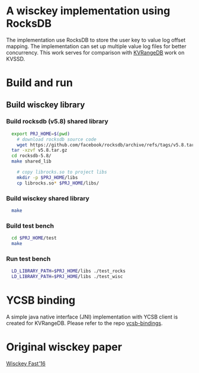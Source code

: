 # A wisckey implementation using RocksDB

The implementation use RocksDB to store the user key to value log offset mapping.  The implementation can set up multiple value log files for better concurrency.  This work serves for comparison with [KVRangeDB][KVRangeDB repo] work on KVSSD.

# Build and run
## Build wisckey library
### Build rocksdb (v5.8) shared library
```bash
  export PRJ_HOME=$(pwd)
	# download rocksdb source code
	wget https://github.com/facebook/rocksdb/archive/refs/tags/v5.8.tar.gz
  tar -xzvf v5.8.tar.gz
  cd rocksdb-5.8/
  make shared_lib

	# copy librocks.so to project libs
	mkdir -p $PRJ_HOME/libs
	cp librocks.so* $PRJ_HOME/libs/
```
### Build wisckey shared library
```bash
  make
```
### Build test bench
```bash
  cd $PRJ_HOME/test
  make
```
### Run test bench
```bash
  LD_LIBRARY_PATH=$PRJ_HOME/libs ./test_rocks
  LD_LIBRARY_PATH=$PRJ_HOME/libs ./test_wisc
```


# YCSB binding

A simple java native interface (JNI) implementation with YCSB client is created for KVRangeDB. Please refer to the repo [ycsb-bindings][ycsb-bindings repo].

# Original wisckey paper

[Wisckey Fast'16][Wisckey]

[Wisckey]:https://www.usenix.org/conference/fast16/technical-sessions/presentation/lu

[KVRangeDB repo]:https://github.com/celery1124/kvrangedb

[ycsb-bindings repo]:https://github.com/celery1124/ycsb-bindings
